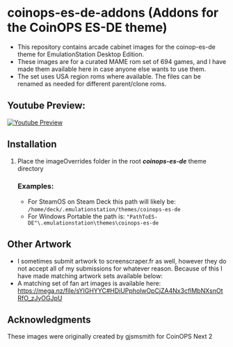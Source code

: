 # coinops-es-de-addons (Addons for the CoinOPS ES-DE theme)
- This repository contains arcade cabinet images for the coinop-es-de theme for EmulationStation Desktop Edition.
- These images are for a curated MAME rom set of 694 games, and I have made them available here in case anyone else wants to use them.
- The set uses USA region roms where available.  The files can be renamed as needed for different parent/clone roms.

## **Youtube Preview:**
[![Youtube Preview](https://github.com/TheGrizzMD/coinops-es-de-addons/assets/39314057/64591254-6c67-4426-820d-db74bc788a73)](https://www.youtube.com/watch?v=725EiST1-qQ)

## **Installation**
1. Place the imageOverrides folder in the root ***coinops-es-de*** theme directory

   ### **Examples:**
    - For SteamOS on Steam Deck this path will likely be: ```/home/deck/.emulationstation/themes/coinops-es-de```
    - For Windows Portable the path is: ```"PathToES-DE"\.emulationstation\themes\coinops-es-de```

## **Other Artwork**
- I sometimes submit artwork to screenscraper.fr as well, however they do not accept all of my submissions for whatever reason.  Because of this I have made matching artwork sets available below:
- A matching set of fan art images is available here:
  https://mega.nz/file/sYIGHYYC#HDiUPpholwOpCjZA4Nx3cflMbNXsnOtRfO_zJyOGJpU
  
## **Acknowledgments**
These images were originally created by gjsmsmith for CoinOPS Next 2

